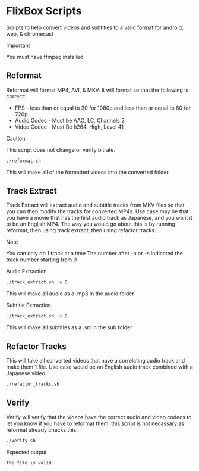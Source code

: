 # FlixBox Scripts
Scripts to help convert videos and subtitles to a valid format for android, web, & chromecast

> [!Important]
> You must have ffmpeg installed.

Reformat
-----
Reformat will format MP4, AVI, & MKV. It will format so that the following is correct:
- FPS - less than or equal to 30 for 1080p and less than or equal to 60 for 720p
- Audio Codec - Must be AAC, LC, Channels 2
- Video Codec - Must Be h264, High, Level 41
> [!CAUTION]
> This script does not change or verify bitrate.
```sh
./reformat.sh
```

This will make all of the formatted videos into the converted folder

Track Extract
-----
Track Extract will extract audio and subtitle tracks from MKV files so that you can then modify the tracks for converted MP4s.
Use case may be that you have a movie that has the first audio track as Japanese, and you want it to be an English MP4.
The way you would go about this is by running reformat, then using track extract, then using refactor tracks.
> [!NOTE]
> You can only do 1 track at a time
> The number after -a or -s indicated the track number starting from 0

Audio Extraction
```sh
./track_extract.sh -a 0
```

This will make all audio as a .mp3 in the audio folder

Subtitle Extraction
```sh
./track_extract.sh -s 0
```

This will make all subtitles as a .srt in the sub folder

Refactor Tracks
-----
This will take all converted videos that have a correlating audio track and make them 1 file.
Use case would be an English audio track combined with a Japanese video.
```sh
./refactor_tracks.sh
```

Verify
-----
Verify will verify that the videos have the correct audio and video codecs to let you know if you have to reformat them, this script is not necassary as reformat already checks this.
```sh
./verify.sh
```

Expected output
```
The file is valid.
```
